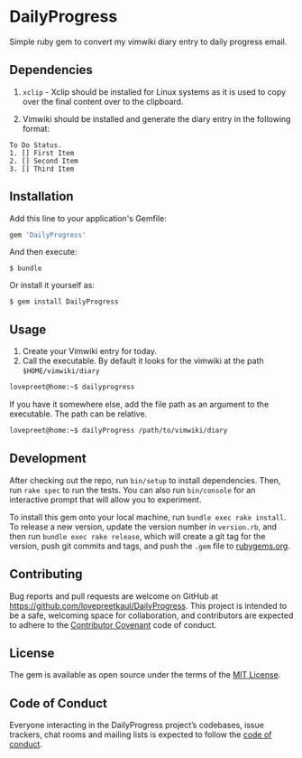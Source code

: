 # DailyProgress

Simple ruby gem to convert my vimwiki diary entry to daily progress email.

## Dependencies

1. `xclip`  - Xclip should be installed for Linux systems as it is used to copy over the final content over 
   to the clipboard.
   
2. Vimwiki should be installed and generate the diary entry in the following format:

```text
To Do Status.
1. [] First Item
2. [] Second Item
3. [] Third Item
```

## Installation

Add this line to your application's Gemfile:

```ruby
gem 'DailyProgress'
```

And then execute:

    $ bundle

Or install it yourself as:

    $ gem install DailyProgress

## Usage

1. Create your Vimwiki entry for today.
2. Call the executable. By default it looks for the vimwiki at the path `$HOME/vimwiki/diary`
   
```sh
lovepreet@home:~$ dailyprogress
```

If you have it somewhere else, add the file path as an argument to the executable. The path can be relative.

```sh
lovepreet@home:~$ dailyProgress /path/to/vimwiki/diary
```
     
## Development

After checking out the repo, run `bin/setup` to install dependencies. Then, run `rake spec` to run the tests. You can also run `bin/console` for an interactive prompt that will allow you to experiment.

To install this gem onto your local machine, run `bundle exec rake install`. To release a new version, update the version number in `version.rb`, and then run `bundle exec rake release`, which will create a git tag for the version, push git commits and tags, and push the `.gem` file to [rubygems.org](https://rubygems.org).

## Contributing

Bug reports and pull requests are welcome on GitHub at https://github.com/lovepreetkaul/DailyProgress. This project is intended to be a safe, welcoming space for collaboration, and contributors are expected to adhere to the [Contributor Covenant](http://contributor-covenant.org) code of conduct.

## License

The gem is available as open source under the terms of the [MIT License](https://opensource.org/licenses/MIT).

## Code of Conduct

Everyone interacting in the DailyProgress project’s codebases, issue trackers, chat rooms and mailing lists is expected to follow the [code of conduct](https://github.com/[USERNAME]/DailyProgress/blob/master/CODE_OF_CONDUCT.md).
